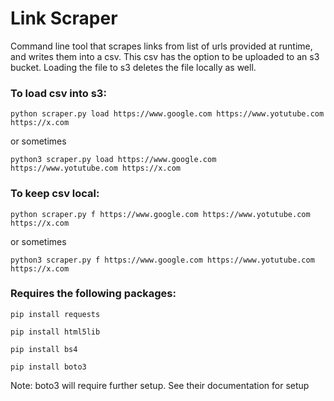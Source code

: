 # Link Scraper
Command line tool that scrapes links from list of urls provided at runtime, and writes them into a csv. This csv has the option to be uploaded to an s3 bucket. Loading the file to s3 deletes the file locally as well.

### To load csv into s3:

```
python scraper.py load https://www.google.com https://www.yotutube.com https://x.com
```

or sometimes

```
python3 scraper.py load https://www.google.com https://www.yotutube.com https://x.com
```

### To keep csv local:

```
python scraper.py f https://www.google.com https://www.yotutube.com https://x.com
```

or sometimes

```
python3 scraper.py f https://www.google.com https://www.yotutube.com https://x.com
```

### Requires the following packages:

```
pip install requests
```

```
pip install html5lib
```

```
pip install bs4
```

```
pip install boto3
```
Note: boto3 will require further setup. See their documentation for setup
